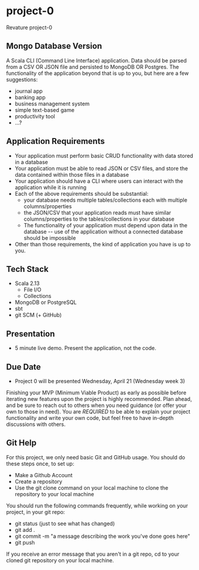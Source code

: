 # project-0

Revature project-0

## Mongo Database Version

A Scala CLI (Command Line Interface) application.  Data should be parsed from a CSV OR JSON file and persisted to MongoDB OR Postgres.  The functionality of the application beyond that is up to you, but here are a few suggestions:
- journal app
- banking app
- business management system
- simple text-based game
- productivity tool
- ...?

## Application Requirements
- Your application must perform basic CRUD functionality with data stored in a database
- Your application must be able to read JSON or CSV files, and store the data contained within those files in a database
- Your application should have a CLI where users can interact with the application while it is running
- Each of the above requirements should be substantial:
  - your database needs multiple tables/collections each with multiple columns/properties
  - the JSON/CSV that your application reads must have similar columns/properties to the tables/collections in your database
  - The functionality of your application must depend upon data in the database -- use of the application without a connected database should be impossible
- Other than those requirements, the kind of application you have is up to you.

## Tech Stack
- Scala 2.13
  - File I/O
  - Collections
- MongoDB or PostgreSQL
- sbt
- git SCM (+ GitHub)

## Presentation
- 5 minute live demo.  Present the application, not the code.

## Due Date
- Project 0 will be presented Wednesday, April 21 (Wednesday week 3)

Finishing your MVP (Minimum Viable Product) as early as possible before iterating new features upon the project is highly recommended.  Plan ahead, and be sure to reach out to others when you need guidance (or offer your own to those in need).  You are *REQUIRED* to be able to explain your project functionality and write your own code, but feel free to have in-depth discussions with others.

## Git Help

For this project, we only need basic Git and GitHub usage.  You should do these steps once, to set up:
- Make a Github Account
- Create a repository
- Use the git clone command on your local machine to clone the repository to your local machine

You should run the following commands frequently, while working on your project, in your git repo:
- git status (just to see what has changed)
- git add .
- git commit -m "a message describing the work you've done goes here"
- git push

If you receive an error message that you aren't in a git repo, cd to your cloned git repository on your local machine.

